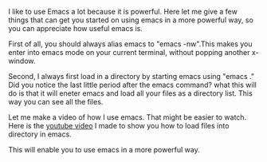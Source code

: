 I like to use Emacs a lot because it is powerful. Here let me give a few things that can get you started on using emacs in a more powerful way, so you can appreciate how useful emacs is.

First of all, you should always alias emacs to "emacs -nw".This makes you enter into emacs mode on your current terminal, without popping another x-window.

Second, I always first load in a directory by starting emacs using
"emacs ."
Did you notice the last little period after the emacs command? what this will do is that it will eneter emacs and load all your files as a directory list. This way you can see all the files.

Let me make a video of how I use emacs. That might be easier to watch. 
Here is the [youtube video](https://www.youtube.com/watch?v=qQ_cguQ5wmM) I made to show you how to load files into directory in emacs.

This will enable you to use emacs in a more powerful way.




